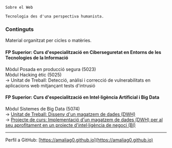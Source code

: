 ``` 
Sobre el Web  

Tecnologia des d'una perspectiva humanista.  
```

### Continguts

Material organitzat per cicles o matèries.

#### FP Superior: Curs d'especialització en Ciberseguretat en Entorns de les Tecnologies de la Informació

Mòdul Posada en producció segura (5023)  
Mòdul Hacking ètic (5025)  
&#8594; Unitat de Treball: Detecció, anàlisi i correcció de vulnerabilitats en aplicacions web mitjançant tests d'intrusió  

#### FP Superior: Curs d'especialització en Intel·ligència Artificial i Big Data  

Mòdul Sistemes de Big Data (5074)  
&#8594; [Unitat de Treball: Disseny d'un magatzem de dades (DWH)](pages/dwh_01/fp-ia-bigdata.html)  
&#8594; [Projecte de curs: Implementació d'un magatzem de dades (DWH) per al seu aprofitament en un projecte d'intel·ligència de negoci (BI)](pages/dwh_02/)

---
Perfil a GitHub: [https://amaliag0.github.io](https://amaliag0.github.io)
